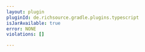 ```yaml
---
layout: plugin
pluginId: de.richsource.gradle.plugins.typescript
isJarAvailable: true
error: NONE
violations: []

---
```


